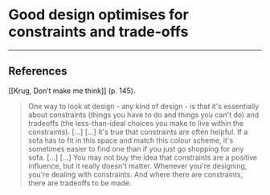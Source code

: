 # Good design optimises for constraints and trade-offs
---
## References
[[Krug, Don’t make me think]] (p. 145).
> One way to look at design - any kind of design - is that it's essentially about constraints (things you have to do and things you can't do) and tradeoffs (the less-than-ideal choices you make to live within the constraints). [...]
> [...]
> It's true that constraints are often helpful. If a sofa has to fit in this space and match this colour scheme, it's sometimes easier to find one than if you just go shopping for any sofa. [...]
> [...]
> You may not buy the idea that constraints are a positive influence, but it really doesn't matter. Whenever you're designing, you're dealing with constraints. And where there are constraints, there are tradeoffs to be made.
> 
<!-- #evergreen -->

<!-- {BearID:A2F7DE78-D4C1-411A-940E-DF8E34538E9D-408-000338DEC24FBA5C} -->
